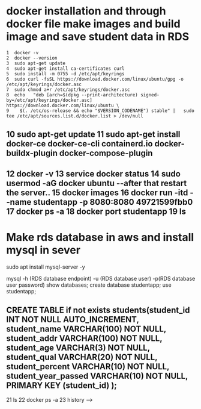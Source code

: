 # docker installation and through docker file make images and build image and save student data in RDS 
    1  docker -v
    2  docker --version
    3  sudo apt-get update
    4  sudo apt-get install ca-certificates curl
    5  sudo install -m 0755 -d /etc/apt/keyrings
    6  sudo curl -fsSL https://download.docker.com/linux/ubuntu/gpg -o /etc/apt/keyrings/docker.asc
    7  sudo chmod a+r /etc/apt/keyrings/docker.asc
    8  echo   "deb [arch=$(dpkg --print-architecture) signed-by=/etc/apt/keyrings/docker.asc] https://download.docker.com/linux/ubuntu \
    9    $(. /etc/os-release && echo "$VERSION_CODENAME") stable" |   sudo tee /etc/apt/sources.list.d/docker.list > /dev/null
   10  sudo apt-get update
   11  sudo apt-get install docker-ce docker-ce-cli containerd.io docker-buildx-plugin docker-compose-plugin
---------------------------------------------------------------------------------------------
   12  docker -v
   13  service docker status 
   14  sudo usermod -aG docker ubuntu --after that restart the server..
   15  docker images
   16  docker run -itd --name studentapp -p 8080:8080 49721599fbb0
   17  docker ps -a
   18  docker port studentapp
   19  ls
------------------------------------------------------------------------------------------

# Make rds database in aws and install mysql in sever
   sudo apt install mysql-server -y

   mysql -h (RDS database endpoint) -u (RDS database user) -p(RDS database user password)
show databases;
create database studentapp;
use studentapp;

CREATE TABLE if not exists students(student_id INT NOT NULL AUTO_INCREMENT,
	student_name VARCHAR(100) NOT NULL,
    student_addr VARCHAR(100) NOT NULL,
	student_age VARCHAR(3) NOT NULL,
	student_qual VARCHAR(20) NOT NULL,
	student_percent VARCHAR(10) NOT NULL,
	student_year_passed VARCHAR(10) NOT NULL,
	PRIMARY KEY (student_id)
);
-----------------------------------------------------------------------------------
   21  ls
   22  docker ps -a
   23  history -->
